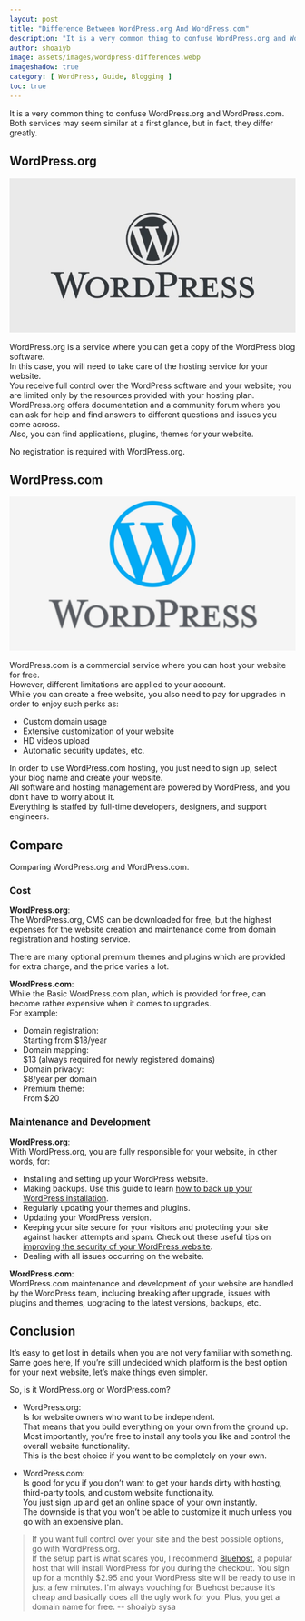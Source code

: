 ```yaml
---
layout: post
title: "Difference Between WordPress.org And WordPress.com"
description: "It is a very common thing to confuse WordPress.org and WordPress.com both services may seem similar at a first glance, but in fact, they differ greatly."
author: shoaiyb
image: assets/images/wordpress-differences.webp
imageshadow: true
category: [ WordPress, Guide, Blogging ]
toc: true
---
```





It is a very common thing to confuse WordPress.org and WordPress.com.         
Both services may seem similar at a first glance, but in fact, they differ greatly.           



## WordPress.org

![wordpressorg](/assets/images/wordpress.jpg)           

WordPress.org is a service where you can get a copy of the WordPress blog software.           
In this case, you will need to take care of the hosting service for your website.          
You receive full control over the WordPress software and your website; you are limited only by the resources provided with your hosting plan.        
WordPress.org offers documentation and a community forum where you can ask for help and find answers to different questions and issues you come across.          
Also, you can find applications, plugins, themes for your website.         

No registration is required with WordPress.org.          


## WordPress.com

![wordpresscom](/assets/images/wordpress.com.webp)          

WordPress.com is a commercial service where you can host your website for free.          
However, different limitations are applied to your account.           
While you can create a free website, you also need to pay for upgrades in order to enjoy such perks as:         

- Custom domain usage        
- Extensive customization of your website         
- HD videos upload          
- Automatic security updates, etc.          

In order to use WordPress.com hosting, you just need to sign up, select your blog name and create your website.          
All software and hosting management are powered by WordPress, and you don’t have to worry about it.          
Everything is staffed by full-time developers, designers, and support engineers.          

## Compare
Comparing WordPress.org and WordPress.com.            

### Cost
**WordPress.org**:         
The WordPress.org, CMS can be downloaded for free, but the highest expenses for the website creation and maintenance come from domain registration and hosting service.           

There are many optional premium themes and plugins which are provided for extra charge, and the price varies a lot.         

**WordPress.com**:         
While the Basic WordPress.com plan, which is provided for free, can become rather expensive when it comes to upgrades.         
For example:           

- Domain registration:          
Starting from $18/year          
- Domain mapping:         
$13 (always required for newly registered domains)         
- Domain privacy:          
$8/year per domain           
- Premium theme:           
From $20          

### Maintenance and Development
**WordPress.org**:          
With WordPress.org, you are fully responsible for your website, in other words, for:           

- Installing and setting up your WordPress website.         
- Making backups. Use this guide to learn [how to back up your WordPress installation](/backup-wordpress-installation/).      
- Regularly updating your themes and plugins.         
- Updating your WordPress version.         
- Keeping your site secure for your visitors and protecting your site against hacker attempts and spam. Check out these useful tips on [improving the security of your WordPress website](/improve-wordpress-site-security/).         
- Dealing with all issues occurring on the website.         

**WordPress.com**:        
WordPress.com maintenance and development of your website are handled by the WordPress team, including breaking after upgrade, issues with plugins and themes, upgrading to the latest versions, backups, etc.          

## Conclusion
It’s easy to get lost in details when you are not very familiar with something.          
Same goes here, If you’re still undecided which platform is the best option for your next website, let’s make things even simpler.       

So, is it WordPress.org or WordPress.com?         

- WordPress.org:         
Is for website owners who want to be independent.          
That means that you build everything on your own from the ground up.           
Most importantly, you’re free to install any tools you like and control the overall website functionality.           
This is the best choice if you want to be completely on your own.             

- WordPress.com:         
Is good for you if you don’t want to get your hands dirty with hosting, third-party tools, and custom website functionality.    
You just sign up and get an online space of your own instantly.          
The downside is that you won’t be able to customize it much unless you go with an expensive plan.           

> If you want full control over your site and the best possible options, go with WordPress.org.         
> If the setup part is what scares you, I recommend <a href="/go/bluehost" target="_blank" rel="nofollow">Bluehost</a>, a popular host that will install WordPress for you during the checkout. You sign up for a monthly $2.95 and your WordPress site will be ready to use in just a few minutes. I'm always vouching for Bluehost because it’s cheap and basically does all the ugly work for you. Plus, you get a domain name for free.
> -- shoaiyb sysa
